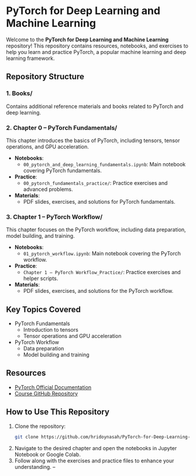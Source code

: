# PyTorch for Deep Learning and Machine Learning

Welcome to the **PyTorch for Deep Learning and Machine Learning** repository! This repository contains resources, notebooks, and exercises to help you learn and practice PyTorch, a popular machine learning and deep learning framework.

## Repository Structure

### 1. Books/
Contains additional reference materials and books related to PyTorch and deep learning.

### 2. Chapter 0 – PyTorch Fundamentals/
This chapter introduces the basics of PyTorch, including tensors, tensor operations, and GPU acceleration.
- **Notebooks**:
  - `00_pytorch_and_deep_learning_fundamentals.ipynb`: Main notebook covering PyTorch fundamentals.
- **Practice**:
  - `00_pytorch_fundamentals_practice/`: Practice exercises and advanced problems.
- **Materials**:
  - PDF slides, exercises, and solutions for PyTorch fundamentals.

### 3. Chapter 1 – PyTorch Workflow/
This chapter focuses on the PyTorch workflow, including data preparation, model building, and training.
- **Notebooks**:
  - `01_pytorch_workflow.ipynb`: Main notebook covering the PyTorch workflow.
- **Practice**:
  - `Chapter 1 – PyTorch Workflow_Practice/`: Practice exercises and helper scripts.
- **Materials**:
  - PDF slides, exercises, and solutions for the PyTorch workflow.

## Key Topics Covered
- PyTorch Fundamentals
  - Introduction to tensors
  - Tensor operations and GPU acceleration
- PyTorch Workflow
  - Data preparation
  - Model building and training

## Resources
- [PyTorch Official Documentation](https://pytorch.org/docs/stable/index.html)
- [Course GitHub Repository](https://github.com/mrdbourke/pytorch-deep-learning)

## How to Use This Repository
1. Clone the repository:
   ```bash
   git clone https://github.com/hridoynasah/PyTorch-for-Deep-Learning-and-Machine-Learning.git
   ```
2. Navigate to the desired chapter and open the notebooks in Jupyter Notebook or Google Colab.
3. Follow along with the exercises and practice files to enhance your understanding.
–
